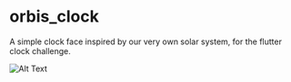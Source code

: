 # orbis_clock

A simple clock face inspired by our very own solar system, for the flutter clock challenge.

![Alt Text](https://media.giphy.com/media/f7AA7GtNh6cBgpiILy/giphy.gif)
